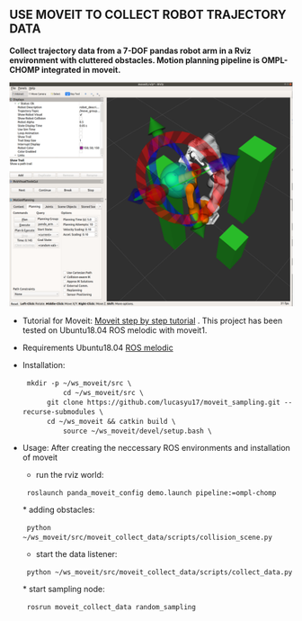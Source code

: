 USE MOVEIT TO COLLECT ROBOT TRAJECTORY DATA
--------------------------------------------

**Collect trajectory data from a 7-DOF pandas robot arm in a Rviz environment with cluttered obstacles. Motion planning pipeline is OMPL-CHOMP integrated in moveit.**

![Planning using pandas and OMPL-CHOMP pipeline](pandas_sampling.png)

 * Tutorial for Moveit: 
[Moveit step by step tutorial](https://ros-planning.github.io/moveit_tutorials/doc/getting_started/getting_started.html)
 . This project has been tested on Ubuntu18.04 ROS melodic with moveit1.
 * Requirements
Ubuntu18.04
[ROS melodic](http://wiki.ros.org/melodic/Installation/Ubuntu)
	
 * Installation:
   <p><code> mkdir -p ~/ws_moveit/src \
             cd ~/ws_moveit/src \
	     git clone https://github.com/lucasyu17/moveit_sampling.git --recurse-submodules \
	     cd ~/ws_moveit && catkin build \
             source ~/ws_moveit/devel/setup.bash \
   </p></code> 

 * Usage: After creating the neccessary ROS environments and installation of moveit
   * run the rviz world: 
 	<p><code> roslaunch panda_moveit_config demo.launch pipeline:=ompl-chomp </code></p>
   * adding obstacles:
	<p><code> python ~/ws_moveit/src/moveit_collect_data/scripts/collision_scene.py </code></p>

   * start the data listener:
	<p><code> python ~/ws_moveit/src/moveit_collect_data/scripts/collect_data.py </code></p>
   * start sampling node:
	<p><code> rosrun moveit_collect_data random_sampling </code></p>

